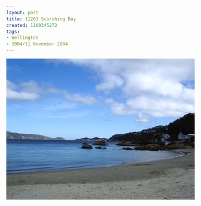 ```yaml
---
layout: post
title: 11203 Scorching Bay
created: 1100345272
tags:
- Wellington
- 2004/11 November 2004
---
```


<img src="/image/images/11203_scorching_bay-1490.jpg"/>

